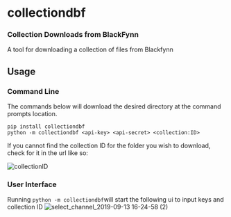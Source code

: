 # collectiondbf

### Collection Downloads from BlackFynn 

A tool for downloading a collection of files from Blackfynn

## Usage

### Command Line
The commands below will download the desired directory at the command prompts location.
```
pip install collectiondbf
python -m collectiondbf <api-key> <api-secret> <collection:ID>
```

If you cannot find the collection ID for the folder you wish to download, check for it in the url like so:

![collectionID](https://user-images.githubusercontent.com/37255664/64832679-fe039c80-d62e-11e9-96db-38a54cbd6c55.jpg)

### User Interface
Running `python -m collectiondbf`will start the following ui to input keys and collection ID
![select_channel_2019-09-13 16-24-58 (2)](https://user-images.githubusercontent.com/37255664/64837534-1a113900-d643-11e9-9ba7-3cd37ca74151.jpg)



